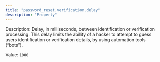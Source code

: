```yaml
---
title: "password_reset.verification.delay"
description: "Property"
---
```


Description: Delay, in milliseconds, between identification or verification processing.
This delay limits the ability of a hacker to attempt to guess users identification or verification details, by using automation tools (“bots”).

Value: `1000`